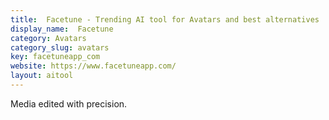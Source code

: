 ```yaml
---
title:  Facetune - Trending AI tool for Avatars and best alternatives
display_name:  Facetune
category: Avatars
category_slug: avatars
key: facetuneapp_com
website: https://www.facetuneapp.com/
layout: aitool
---
```


Media edited with precision.
